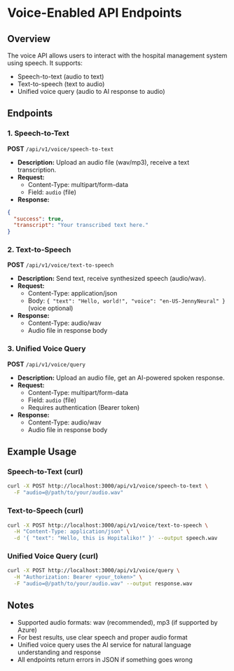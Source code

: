 # Voice-Enabled API Endpoints

## Overview

The voice API allows users to interact with the hospital management system using speech. It supports:
- Speech-to-text (audio to text)
- Text-to-speech (text to audio)
- Unified voice query (audio to AI response to audio)

## Endpoints

### 1. Speech-to-Text
**POST** `/api/v1/voice/speech-to-text`

- **Description:** Upload an audio file (wav/mp3), receive a text transcription.
- **Request:**
  - Content-Type: multipart/form-data
  - Field: `audio` (file)
- **Response:**
```json
{
  "success": true,
  "transcript": "Your transcribed text here."
}
```

### 2. Text-to-Speech
**POST** `/api/v1/voice/text-to-speech`

- **Description:** Send text, receive synthesized speech (audio/wav).
- **Request:**
  - Content-Type: application/json
  - Body: `{ "text": "Hello, world!", "voice": "en-US-JennyNeural" }` (voice optional)
- **Response:**
  - Content-Type: audio/wav
  - Audio file in response body

### 3. Unified Voice Query
**POST** `/api/v1/voice/query`

- **Description:** Upload an audio file, get an AI-powered spoken response.
- **Request:**
  - Content-Type: multipart/form-data
  - Field: `audio` (file)
  - Requires authentication (Bearer token)
- **Response:**
  - Content-Type: audio/wav
  - Audio file in response body

## Example Usage

### Speech-to-Text (curl)
```bash
curl -X POST http://localhost:3000/api/v1/voice/speech-to-text \
  -F "audio=@/path/to/your/audio.wav"
```

### Text-to-Speech (curl)
```bash
curl -X POST http://localhost:3000/api/v1/voice/text-to-speech \
  -H "Content-Type: application/json" \
  -d '{ "text": "Hello, this is Hopitaliko!" }' --output speech.wav
```

### Unified Voice Query (curl)
```bash
curl -X POST http://localhost:3000/api/v1/voice/query \
  -H "Authorization: Bearer <your_token>" \
  -F "audio=@/path/to/your/audio.wav" --output response.wav
```

## Notes
- Supported audio formats: wav (recommended), mp3 (if supported by Azure)
- For best results, use clear speech and proper audio format
- Unified voice query uses the AI service for natural language understanding and response
- All endpoints return errors in JSON if something goes wrong 